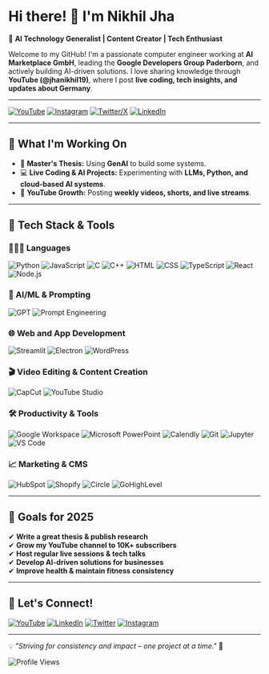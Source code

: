 # Hi there! 👋 I'm Nikhil Jha

🚀 **AI Technology Generalist | Content Creator | Tech Enthusiast**

Welcome to my GitHub! I'm a passionate computer engineer working at **AI Marketplace GmbH**, leading the **Google Developers Group Paderborn**, and actively building AI-driven solutions. I love sharing knowledge through **YouTube (@jhanikhil19)**, where I post **live coding, tech insights, and updates about Germany**.

---
[![YouTube](https://img.shields.io/badge/YouTube-FF0000?style=for-the-badge&logo=youtube&logoColor=white)](https://www.youtube.com/@jhanikhil19)
[![Instagram](https://img.shields.io/badge/Instagram-E4405F?style=for-the-badge&logo=instagram&logoColor=white)](https://www.instagram.com/jhanikhil19)
[![Twitter/X](https://img.shields.io/badge/Twitter/X-000000?style=for-the-badge&logo=x&logoColor=white)](https://twitter.com/jhanikhil19)
[![LinkedIn](https://img.shields.io/badge/LinkedIn-0077B5?style=for-the-badge&logo=linkedin&logoColor=white)](https://www.linkedin.com/in/jhanikhil19)


---
## 🚀 **What I'm Working On**
- 📌 **Master's Thesis:** Using **GenAI** to build some systems.
- 💻 **Live Coding & AI Projects:** Experimenting with **LLMs, Python, and cloud-based AI systems**.
- 🎥 **YouTube Growth:** Posting **weekly videos, shorts, and live streams**.

---

## 🔧 **Tech Stack & Tools**

### 🧑🏻‍💻 Languages
![Python](https://img.shields.io/badge/Python-3776AB?style=for-the-badge&logo=python&logoColor=white)
![JavaScript](https://img.shields.io/badge/JavaScript-F7DF1E?style=for-the-badge&logo=javascript&logoColor=black)
![C](https://img.shields.io/badge/C-00599C?style=for-the-badge&logo=c&logoColor=white)
![C++](https://img.shields.io/badge/C++-00599C?style=for-the-badge&logo=c%2B%2B&logoColor=white)
![HTML](https://img.shields.io/badge/HTML5-E34F26?style=for-the-badge&logo=html5&logoColor=white)
![CSS](https://img.shields.io/badge/CSS3-1572B6?style=for-the-badge&logo=css3&logoColor=white)
![TypeScript](https://img.shields.io/badge/TypeScript-3178C6?style=for-the-badge&logo=typescript&logoColor=white)
![React](https://img.shields.io/badge/React-61DAFB?style=for-the-badge&logo=react&logoColor=black)
![Node.js](https://img.shields.io/badge/Node.js-339933?style=for-the-badge&logo=nodedotjs&logoColor=white)

### 🤖 AI/ML & Prompting
![GPT](https://img.shields.io/badge/GPT-OpenAI-1A56D3?style=for-the-badge&logo=openai&logoColor=white)
![Prompt Engineering](https://img.shields.io/badge/Prompting-Expert-FF9900?style=for-the-badge)

### 🌐 Web and App Development
![Streamlit](https://img.shields.io/badge/Streamlit-FF4B4B?style=for-the-badge&logo=streamlit&logoColor=white)
![Electron](https://img.shields.io/badge/Electron-47848F?style=for-the-badge&logo=electron&logoColor=white)
![WordPress](https://img.shields.io/badge/WordPress-21759B?style=for-the-badge&logo=wordpress&logoColor=white)

### 🎬 Video Editing & Content Creation
![CapCut](https://img.shields.io/badge/CapCut-000000?style=for-the-badge&logo=capcut&logoColor=white)
![YouTube Studio](https://img.shields.io/badge/YouTube%20Studio-FF0000?style=for-the-badge&logo=youtube&logoColor=white)

### 🛠️ Productivity & Tools
![Google Workspace](https://img.shields.io/badge/Google%20Workspace-4285F4?style=for-the-badge&logo=google&logoColor=white)
![Microsoft PowerPoint](https://img.shields.io/badge/MS%20PowerPoint-B7472A?style=for-the-badge&logo=microsoft-powerpoint&logoColor=white)
![Calendly](https://img.shields.io/badge/Calendly-006BFF?style=for-the-badge&logo=calendly&logoColor=white)
![Git](https://img.shields.io/badge/Git-F05032?style=for-the-badge&logo=git&logoColor=white)
![Jupyter](https://img.shields.io/badge/Jupyter-F37626?style=for-the-badge&logo=jupyter&logoColor=white)
![VS Code](https://img.shields.io/badge/VS%20Code-007ACC?style=for-the-badge&logo=visual-studio-code&logoColor=white)

### 📈 Marketing & CMS
![HubSpot](https://img.shields.io/badge/HubSpot-FF7A59?style=for-the-badge&logo=hubspot&logoColor=white)
![Shopify](https://img.shields.io/badge/Shopify-7AB55C?style=for-the-badge&logo=shopify&logoColor=white)
![Circle](https://img.shields.io/badge/Circle-000000?style=for-the-badge&logo=circle&logoColor=white)
![GoHighLevel](https://img.shields.io/badge/GoHighLevel-0055FF?style=for-the-badge&logo=highlevel&logoColor=white) 

---

## 🎯 **Goals for 2025**
✔ **Write a great thesis & publish research** </br>
✔ **Grow my YouTube channel to 10K+ subscribers** </br>
✔ **Host regular live sessions & tech talks** </br>
✔ **Develop AI-driven solutions for businesses** </br>
✔ **Improve health & maintain fitness consistency**

---

## 📢 **Let's Connect!**
[![YouTube](https://img.shields.io/badge/YouTube-Subscribe-red?logo=youtube)](https://www.youtube.com/@jhanikhil19)
[![LinkedIn](https://img.shields.io/badge/LinkedIn-Connect-blue?logo=linkedin)](https://www.linkedin.com/in/jhanikhil19)
[![Twitter](https://img.shields.io/badge/Twitter-Follow-blue?logo=twitter)](https://twitter.com/jhanikhil19)
[![Instagram](https://img.shields.io/badge/Instagram-Follow-blue?logo=twitter)](https://instagram.com/jhanikhil19) 

---

💡 *"Striving for consistency and impact – one project at a time."* 🚀


![Profile Views](https://komarev.com/ghpvc/?username=jhanikhil19&color=blue)


